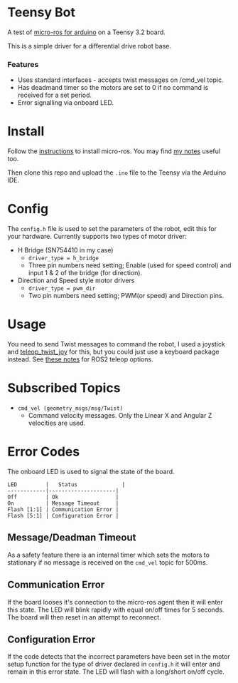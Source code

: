 # Teensy Bot
A test of [micro-ros for arduino](https://github.com/micro_ros_ardino) on a Teensy 3.2 board.

This is a simple driver for a differential drive robot base.

### Features
- Uses standard interfaces - accepts twist messages on /cmd_vel topic.
- Has deadmand timer so the motors are set to 0 if no command is received for a set period.
- Error signalling via onboard LED.

# Install
Follow the [instructions](https://github.com/micro-ROS/micro_ros_arduino/blob/foxy/README.md) to install micro-ros.
You may find [my notes](https://n-fry.gitbook.io/ros2-notes/package-tests/micro-ros-for-arduino-ide) useful too.

Then clone this repo and upload the `.ino` file to the Teensy via the Arduino IDE.

# Config
The `config.h` file is used to set the parameters of the robot, edit this for your hardware.
Currently supports two types of motor driver:
- H Bridge (SN754410 in my case)
	- `driver_type = h_bridge`
	- Three pin numbers need setting; Enable (used for speed control) and input 1 & 2 of the bridge (for direction).
- Direction and Speed style motor drivers
	- `driver_type = pwm_dir`
	- Two pin numbers need setting; PWM(or speed) and Direction pins.

# Usage
You need to send Twist messages to command the robot, I used a joystick and [teleop_twist_joy](https://github.com/ros2/teleop_twist_joy/tree/foxy) for this, but you could just use a keyboard package instead. See [these notes](https://n-fry.gitbook.io/ros2-notes/package-tests/teleop) for ROS2 teleop options.

# Subscribed Topics
- `cmd_vel (geometry_msgs/msg/Twist)`
	- Command velocity messages. Only the Linear X and Angular Z velocities are used.

# Error Codes
The onboard LED is used to signal the state of the board.
````
LED         |	Status              |
------------|---------------------|
Off         | Ok                  |
On          | Message Timeout     |
Flash [1:1] | Communication Error |
Flash [5:1] | Configuration Error |
````
## Message/Deadman Timeout
As a safety feature there is an internal timer which sets the motors to stationary if no message is received on the `cmd_vel` topic for 500ms.

## Communication Error
If the board looses it's connection to the micro-ros agent then it will enter this state. The LED will blink rapidly with equal on/off times for 5 seconds. The board will then reset in an attempt to reconnect.

## Configuration Error
If the code detects that the incorrect parameters have been set in the motor setup function for the type of driver declared in `config.h` it will enter and remain in this error state. The LED will flash with a long/short on/off cycle.
